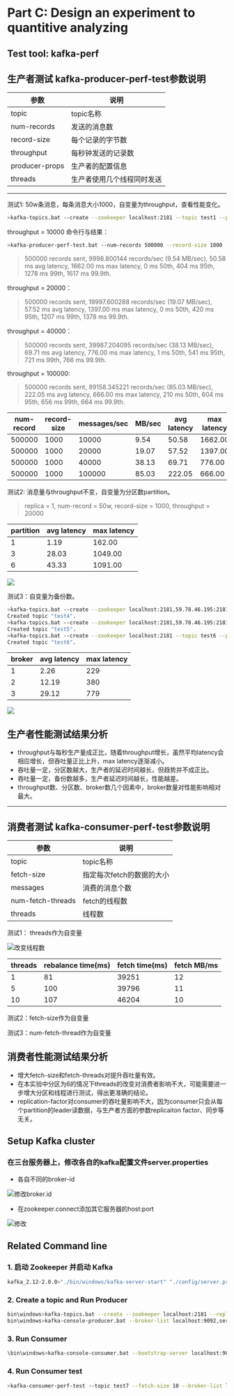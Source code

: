 # Part C: Design an experiment to quantitive analyzing

## Test tool: kafka-perf
## 生产者测试 kafka-producer-perf-test参数说明

| 参数 | 说明 |
| --------------- | ------------- |
| topic | topic名称 |
| num-records | 发送的消息数 |
| record-size |每个记录的字节数 |
| throughput | 每秒钟发送的记录数 |
| producer-props | 生产者的配置信息 |
| threads | 生产者使用几个线程同时发送 |

--------------------- 
测试1: 50w条消息，每条消息大小1000，自变量为throughput，查看性能变化。

```bash
>kafka-topics.bat --create --zookeeper localhost:2181 --topic test1 --partitions 3 --replication-factor 1
```
throughput = 10000 命令行与结果：
```bash
>kafka-producer-perf-test.bat --num-records 500000 --record-size 1000 --topic test1 --throughput 10000 --producer-props bootstrap.servers=*.*.*.*:9092
```
> 500000 records sent, 9998.800144 records/sec (9.54 MB/sec), 50.58 ms avg latency, 1662.00 ms max latency, 0 ms 50th, 404 ms 95th, 1278 ms 99th, 1617 ms 99.9th.

throughput = 20000：

> 500000 records sent, 19997.600288 records/sec (19.07 MB/sec), 57.52 ms avg latency, 1397.00 ms max latency, 0 ms 50th, 420 ms 95th, 1207 ms 99th, 1378 ms 99.9th.

throughput = 40000：

> 500000 records sent, 39987.204095 records/sec (38.13 MB/sec), 69.71 ms avg latency, 776.00 ms max latency, 1 ms 50th, 541 ms 95th, 721 ms 99th, 766 ms 99.9th.

throughput = 100000:
> 500000 records sent, 89158.345221 records/sec (85.03 MB/sec), 222.05 ms avg latency, 666.00 ms max latency, 210 ms 50th, 604 ms 95th, 656 ms 99th, 664 ms 99.9th.

| num-record | record-size | messages/sec | MB/sec | avg latency | max latency |
|----|----|----|----|----|----|
|500000|1000|10000|9.54|50.58|1662.00|
|500000|1000|20000|19.07|57.52|1397.00|
|500000|1000|40000|38.13|69.71|776.00|
|500000|1000|100000|85.03|222.05|666.00|

测试2: 消息量与throughput不变，自变量为分区数partition。

> replica = 1, num-record = 50w, record-size = 1000,  throughput = 20000

| partition | avg latency | max latency |
|---|---|---|
|1|1.19|162.00|
|3|28.03|1049.00|
|6|43.33|1091.00|

 ![](../image/producer2.jpg)


测试3：自变量为备份数。

```bash
>kafka-topics.bat --create --zookeeper localhost:2181,59.78.46.195:2181,59.78.46.196:2181 --topic test4 --partitions 3 --replication-factor 3
Created topic "test4".
>kafka-topics.bat --create --zookeeper localhost:2181,59.78.46.195:2181 --topic test5 --partitions 3 --replication-factor 2
Created topic "test5".
>kafka-topics.bat --create --zookeeper localhost:2181 --topic test6 --partitions 3 --replication-factor 1
Created topic "test6".
```

| broker | avg latency | max latency |
|--|--|--|
|1|2.26|229|
|2|12.19|380|
|3|29.12|779|

 ![](../image/producer3.jpg)

## 生产者性能测试结果分析
- throughput与每秒生产量成正比，随着throughput增长，虽然平均latency会相应增长，但吞吐量正比上升，max latency逐渐减小。
- 吞吐量一定，分区数越大，生产者的延迟时间越长，但趋势并不成正比。
- 吞吐量一定，备份数越多，生产者延迟时间越长，性能越差。
- throughput数、分区数、broker数几个因素中，broker数量对性能影响相对最大。 
--------------------- 
## 消费者测试 kafka-consumer-perf-test参数说明

| 参数 | 说明 |
| --------------- | ------------- |
| topic | topic名称 |
| fetch-size | 指定每次fetch的数据的大小 |
| messages | 消费的消息个数 |
| num-fetch-threads| fetch的线程数 |
| threads | 线程数 |


测试1： threads作为自变量

 ![改变线程数](../image/consumer1.jpg)

 |threads|rebalance time(ms)| fetch time(ms)|fetch MB/ms|
 |--|--|--|--|
 |1|81|39251|12|
 |5|100|39796|11|
 |10|107|46204|10|

 测试2：fetch-size作为自变量

 测试3：num-fetch-thread作为自变量

## 消费者性能测试结果分析
- 增大fetch-size和fetch-threads对提升吞吐量有效。
- 在本实验中分区为6的情况下threads的改变对消费者影响不大，可能需要进一步增大分区和线程进行测试，得出更准确的结论。
- replication-factor对consumer的吞吐量影响不大，因为consumer只会从每个partition的leader读数据，与生产者方面的参数replicaiton factor、同步等无关。

## Setup Kafka cluster

### 在三台服务器上，修改各自的kafka配置文件server.properties
- 各自不同的broker-id

 ![修改broker.id](../image/cluster1.jpg)

- 在zookeeper.connect添加其它服务器的host:port

 ![修改](../image/cluster2.jpg)


## Related Command line
### 1. 启动 Zookeeper 并启动 Kafka
```bash
kafka_2.12-2.0.0>"./bin/windows/kafka-server-start" "./config/server.properties"
```
### 2. Create a topic and Run Producer
```bash
bin\windows>kafka-topics.bat --create --zookeeper localhost:2181 --replication-factor 1 --partitions 1 --topic test
bin\windows>kafka-console-producer.bat --broker-list localhost:9092,server1:9092,server2:9092 --topic test
```
### 3. Run Consumer
```bash
\bin\windows>kafka-console-consumer.bat --bootstrap-server localhost:9092 --topic test --from-beginning
```
### 4. Run Consumer test
```bash
>kafka-consumer-perf-test --topic test7 --fetch-size 10 --broker-list localhost:9092 --messages 50000
```



